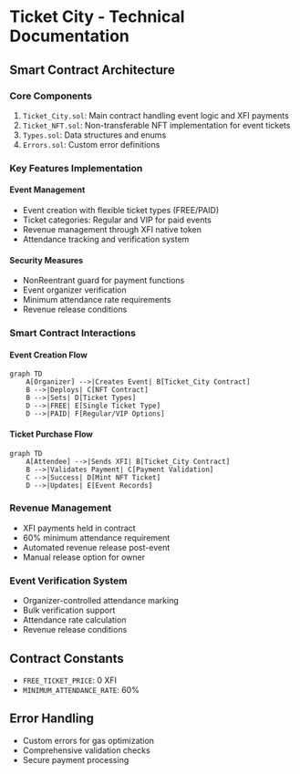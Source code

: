 # Ticket City - Technical Documentation

## Smart Contract Architecture

### Core Components

1. `Ticket_City.sol`: Main contract handling event logic and XFI payments
2. `Ticket_NFT.sol`: Non-transferable NFT implementation for event tickets
3. `Types.sol`: Data structures and enums
4. `Errors.sol`: Custom error definitions

### Key Features Implementation

#### Event Management

- Event creation with flexible ticket types (FREE/PAID)
- Ticket categories: Regular and VIP for paid events
- Revenue management through XFI native token
- Attendance tracking and verification system

#### Security Measures

- NonReentrant guard for payment functions
- Event organizer verification
- Minimum attendance rate requirements
- Revenue release conditions

### Smart Contract Interactions

#### Event Creation Flow

```mermaid
graph TD
    A[Organizer] -->|Creates Event| B[Ticket_City Contract]
    B -->|Deploys| C[NFT Contract]
    B -->|Sets| D[Ticket Types]
    D -->|FREE| E[Single Ticket Type]
    D -->|PAID| F[Regular/VIP Options]
```

#### Ticket Purchase Flow

```mermaid
graph TD
    A[Attendee] -->|Sends XFI| B[Ticket_City Contract]
    B -->|Validates Payment| C[Payment Validation]
    C -->|Success| D[Mint NFT Ticket]
    D -->|Updates| E[Event Records]
```

### Revenue Management

- XFI payments held in contract
- 60% minimum attendance requirement
- Automated revenue release post-event
- Manual release option for owner

### Event Verification System

- Organizer-controlled attendance marking
- Bulk verification support
- Attendance rate calculation
- Revenue release conditions

## Contract Constants

- `FREE_TICKET_PRICE`: 0 XFI
- `MINIMUM_ATTENDANCE_RATE`: 60%

## Error Handling

- Custom errors for gas optimization
- Comprehensive validation checks
- Secure payment processing
